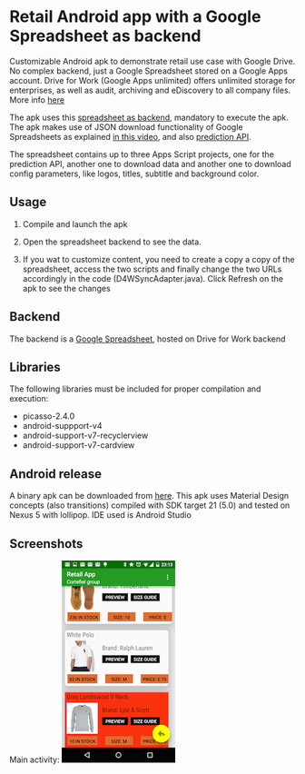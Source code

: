 # Retail Android app with a Google Spreadsheet as backend #
Customizable Android apk to demonstrate retail use case with Google Drive.
No complex backend, just a Google Spreadsheet stored on a Google Apps account.
Drive for Work (Google Apps unlimited) offers unlimited storage for enterprises, as well as audit, archiving and eDiscovery to all company files.
More info [here](https://apps.google.com/driveforwork/)

The apk uses this [spreadsheet as backend](https://docs.google.com/spreadsheets/d/1zQMzthur_TkahfG-8-vBWQgXJVxdT9UnhHJavRJAHhI/edit?usp=sharing), mandatory to execute the apk. 
The apk makes use of JSON download functionality of Google Spreadsheets as explained [in this video](https://www.youtube.com/watch?v=RSgMEtRl0sw), and also [prediction API](https://developers.google.com/apps-script/advanced/prediction). 

The spreadsheet contains up to three Apps Script projects, one for the prediction API, another one to download data and another one to download config parameters, like logos, titles, subtitle and background color.


## Usage

1) Compile and launch the apk

2) Open the spreadsheet backend to see the data.

3) If you wat to customize content, you need to create a copy a copy of the spreadsheet, access the two scripts and finally change the two URLs accordingly in the code
(D4WSyncAdapter.java). Click Refresh on the apk to see the changes

## Backend

The backend is a [Google Spreadsheet](https://docs.google.com/spreadsheets/d/1zQMzthur_TkahfG-8-vBWQgXJVxdT9UnhHJavRJAHhI/edit?usp=sharing), hosted on Drive for Work backend


## Libraries

The following libraries must be included for proper compilation and execution:
* picasso-2.4.0
* android-suppport-v4
* android-support-v7-recyclerview
* android-support-v7-cardview


## Android release

A binary apk can be downloaded from [here](https://drive.google.com/file/d/0B6IAELMrLfE5TDRhLUJUT05mUnc/view?usp=sharing).
This apk uses Material Design concepts (also transitions) compiled with SDK target 21 (5.0) and tested on Nexus 5 with lollipop.
IDE used is Android Studio


## Screenshots

Main activity:
![image alt text](screenshots/main.png)
